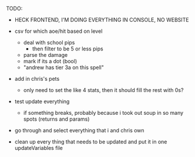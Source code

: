 TODO:

- HECK FRONTEND, I'M DOING EVERYTHING IN CONSOLE, NO WEBSITE

- csv for which aoe/hit based on level
    - deal with school pips
        - then filter to be 5 or less pips
    - parse the damage
    - mark if its a dot (bool)
    - "andrew has tier 3a on this spell"

- add in chris's pets
    - only need to set the like 4 stats, then it should fill the rest with 0s?

- test update everything
    - if something breaks, probably because i took out soup in so many spots (returns and params)

- go through and select everything that i and chris own

- clean up every thing that needs to be updated and put it in one updateVariables file
